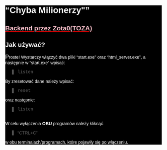 <div style="font-family:'Arial';background:black;color:white;">
    <h1> <q>Chyba Milionerzy"</q> </h1>
    <h2 style='text-decoration:underline;text-decoration-color:red;color:pink;'> Backend przez Zota0(TOZA)
    </h2>
    <h2> Jak używać? </h2>
    <p style='font-size:14px;'><span style='font-size:18px;'>P</span>roste!
    Wystarczy włączyć dwa pliki <q>start.exe</q> oraz <q>html_server.exe</q>, a następnie w <q>start.exe</q> wpisać:
    <blockquote style="font-family:'Courier New';">listen</blockquote> By zresetować dane należy wpisać:
    <blockquote style="font-family:'Courier New';">reset</blockquote>oraz następnie:
    <blockquote style="font-family:'Courier New';">listen</blockquote>
    <br>
    W celu wyłączenia <b>OBU</b> programów należy kliknąć <blockquote><q>CTRL+C</q></q></blockquote>
    w obu terminalach/programach, które pojawiły się po włączeniu.
    </p>
</div>